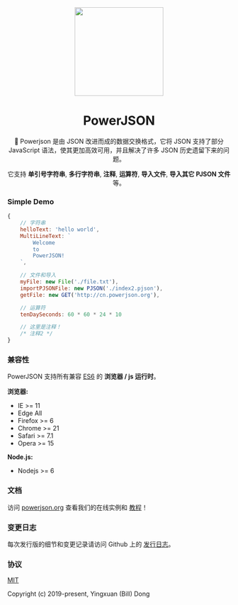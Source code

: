 <div align='center'>
<img src='https://powerjson.github.io/PowerJSON-Website/logo-noopa.jpeg' height='200px'>

<h1>PowerJSON</h1>

:clap: Powerjson 是由 JSON 改进而成的数据交换格式，它将 JSON 支持了部分 JavaScript 语法，使其更加高效可用，并且解决了许多 JSON 历史遗留下来的问题。

它支持 **单引号字符串**, **多行字符串**, **注释**, **运算符**, **导入文件**, **导入其它 PJSON 文件** 等。
</div>

### Simple Demo
```javascript
{
    // 字符串
    helloText: 'hello world',
    MultiLineText: `
        Welcome
        to
        PowerJSON!
    `,

    // 文件和导入
    myFile: new File('./file.txt'),
    importPJSONFile: new PJSON('./index2.pjson'),
    getFile: new GET('http://cn.powerjson.org'),

    // 运算符
    tenDaySeconds: 60 * 60 * 24 * 10

    // 这里是注释！
    /* 注释2 */
}
```

### 兼容性
PowerJSON 支持所有兼容 [ES6](https://caniuse.com/#feat=es6) 的 **浏览器 / js 运行时**。

**浏览器:**
- IE >= 11
- Edge All
- Firefox >= 6
- Chrome >= 21
- Safari >= 7.1
- Opera >= 15

**Node.js:**
- Nodejs >= 6

### 文档
访问 [powerjson.org](http://cn.powerjson.org) 查看我们的在线实例和 [教程](http://cn.powerjson.org/)！

### 变更日志
每次发行版的细节和变更记录请访问 Github 上的 [发行日志](https://github.com/PowerJSON/PowerJSON/releases)。

### 协议
[MIT](https://opensource.org/licenses/MIT)

Copyright (c) 2019-present, Yingxuan (Bill) Dong
